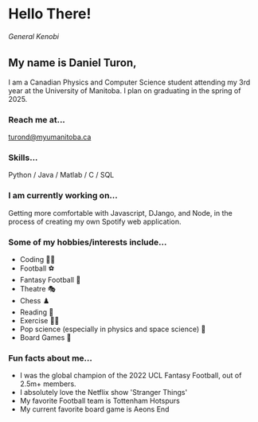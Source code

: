 # Hello There!
###### General Kenobi
## My name is Daniel Turon,
I am a Canadian Physics and Computer Science student attending my 3rd year at the 
University of Manitoba. I plan on graduating in the spring of 2025.

### Reach me at...
turond@myumanitoba.ca

### Skills...
Python / Java / Matlab / C / SQL

### I am currently working on...
Getting more comfortable with Javascript, DJango, and Node, in the process of creating my own Spotify web application.


### Some of my hobbies/interests include...

* Coding :technologist:
* Football :soccer:
* Fantasy Football :goal_net:
* Theatre :performing_arts:
* Chess :chess_pawn:
* Reading :open_book:
* Exercise :weight_lifting_man:
* Pop science (especially in physics and space science) :telescope:
* Board Games :game_die:

### Fun facts about me...
* I was the global champion of the 2022 UCL Fantasy Football, out of 2.5m+ members.
* I absolutely love the Netflix show 'Stranger Things'
* My favorite Football team is Tottenham Hotspurs
* My current favorite board game is Aeons End

